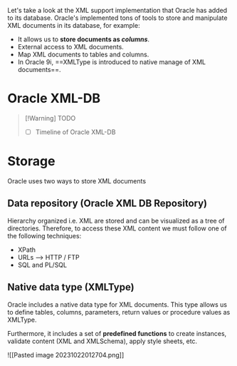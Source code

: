 Let's take a look at the XML support implementation that Oracle has added to its database. Oracle's implemented tons of tools to store and manipulate XML documents in its database, for example:

* It allows us to **store documents as _columns_**.
* External access to XML documents.
* Map XML documents to tables and columns.
* In Oracle 9i, ==XMLType is introduced to native manage of XML documents==.

# Oracle XML-DB

>[!Warning] TODO
> - [ ] Timeline of Oracle XML-DB

# Storage

Oracle uses two ways to store XML documents
## Data repository (Oracle XML DB Repository)

Hierarchy organized i.e. XML are stored and can be visualized as a tree of directories. Therefore, to access these XML content we must follow one of the following techniques:
* XPath
* URLs --> HTTP / FTP
* SQL and PL/SQL
## Native data type (XMLType)

Oracle includes a native data type for XML documents. This type allows us to define tables, columns, parameters, return values or procedure values as XMLType.

Furthermore, it includes a set of **predefined functions** to create instances, validate content (XML and XMLSchema), apply style sheets, etc.

![[Pasted image 20231022012704.png]]
